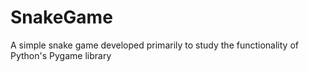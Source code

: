 # SnakeGame

A simple snake game developed primarily to study the functionality of Python's Pygame library
